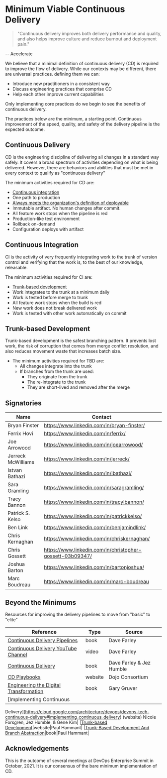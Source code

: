 # Minimum Viable Continuous Delivery

> "Continuous delivery improves both delivery performance and quality, and also helps improve culture and reduce burnout and deployment pain."

-- Accelerate

We believe that a minimal definition of continuous delivery (CD)  is required to improve the flow of delivery. While our
contexts may be different, there are universal practices. defining them we can:

- Introduce new practitioners in a consistent way
- Discuss engineering practices that comprise CD
- Help each other improve current capabilities

Only implementing core practices do we begin to see the benefits of continuous delivery.

The practices below are the minimum, a starting point. Continuous improvement of the speed, quality, and safety of the delivery pipeline is the expected outcome.

## Continuous Delivery

CD is the engineering discipline of delivering all changes in a standard way safely. It covers a broad spectrum of activities depending on what is being delivered. However, there are behaviors and abilities that must be met in every context to qualify as "continuous delivery"

The minimum activities required for CD are:

- [Continuous integration](#continuous-integration)
- One path to production
- [Always meets the organization's definition of deployable](https://www.youtube.com/watch?v=bHKHdp4H-8w)
- Immutable artifact. No human changes after commit.
- All feature work stops when the pipeline is red
- Production-like test environment
- Rollback on-demand
- Configuration deploys with artifact

## Continuous Integration

CI is the activity of very frequently integrating work to the trunk of version control and verifying that the work is, to the best of our knowledge, releasable.

The minimum activities required for CI are:

- [Trunk-based development](#trunk-based-development)
- Work integrates to the trunk at a minimum daily
- Work is tested before merge to trunk
- All feature work stops when the build is red
- New work does not break delivered work
- Work is tested with other work automatically on commit

## Trunk-based Development

Trunk-based development is the safest branching pattern. It prevents lost work, the risk of corruption that comes from merge conflict resolution, and also reduces movement waste that increases batch size.

- The minimum activities required for TBD are:
  - All changes integrate into the trunk
  - If branches from the trunk are used:
    - They originate from the trunk
    - The re-integrate to the trunk
    - They are short-lived and removed after the merge

## Signatories

| Name               | Contact                                                   |
|--------------------|-----------------------------------------------------------|
| Bryan Finster      | <https://www.linkedin.com/in/bryan-finster/>                |
| Ferrix Hovi        | <https://www.linkedin.com/in/ferrix/>                       |
| Joe Arrowood       | <https://www.linkedin.com/in/joearrowood/>                  |
| Jerreck McWilliams | <https://www.linkedin.com/in/jerreck/>                      |
| Istvan Bathazi     | <https://www.linkedin.com/in/ibathazi/>                     |
| Sara Gramling      | <https://www.linkedin.com/in/saragramling/>                 |
| Tracy Bannon       | <https://www.linkedin.com/in/tracylbannon/>                 |
| Patrick S. Kelso   | <https://www.linkedin.com/in/patrickkelso/>                 |
| Ben Link           | <https://www.linkedin.com/in/benjamindlink/>                |
| Chris Kernaghan    | <https://www.linkedin.com/in/chriskernaghan/>               |
| Chris Gossett      | <https://www.linkedin.com/in/christopher-gossett-03b09347/> |
| Joshua Barton      | <https://www.linkedin.com/in/bartonjoshua/>                 |
| Marc Boudreau      | <https://www.linkedin.com/in/marc-boudreau>                 |

## Beyond the Minimums

Resources for improving the delivery pipelines to move from "basic" to "elite"

| Reference                                                                                               | Type    | Source                   |
|---------------------------------------------------------------------------------------------------------|---------|--------------------------|
| [Continuous Delivery Pipelines](https://leanpub.com/cd-pipelines)                                       | book    | Dave Farley              |
| [Continuous Delivery YouTube Channel](https://www.youtube.com/c/ContinuousDelivery)                     | video   | Dave Farley              |
| [Continuous Delivery](https://continuousdelivery.com/)                                                  | book    | Dave Farley & Jez Humble |
| [CD Playbooks](https://dojoconsortium.org/)                                                             | website | Dojo Consortium          |
| [Engineering the Digital Transformation](https://garygruver.com/engineering-digital-transformation.php) | book    | Gary Gruver              |
| [Implementing Continuous                                                                                |         |                          |
  Delivery](<https://cloud.google.com/architecture/devops/devops-tech-continuous-delivery#implementing_continuous_delivery>)
  (website)
  Nicole Forsgren, Jez Humble, & Gene Kim|
|[Trunk-based Development](https://trunkbaseddevelopment.com/)|website|Paul Hammant|
|[Trunk-Based Development And Branch Abstraction](https://leanpub.com/trunk-based-development)|book|Paul Hammant|

## Acknowledgements

This is the outcome of several meetings at DevOps Enterprise Summit in October, 2021. It is our consensus
of the bare minimum implementation of CD.

